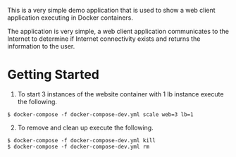 This is a very simple demo application that is used to show a web
client application executing in Docker containers. 

The application is very simple, a web client application communicates
to the Internet to determine if Internet connectivity exists and returns
the information to the user.

# Getting Started #

1. To start 3 instances of the website container with 1 lb instance execute the following.

```
$ docker-compose -f docker-compose-dev.yml scale web=3 lb=1 
```

2. To remove and clean up execute the following.

```
$ docker-compose -f docker-compose-dev.yml kill
$ docker-compose -f docker-compose-dev.yml rm
```